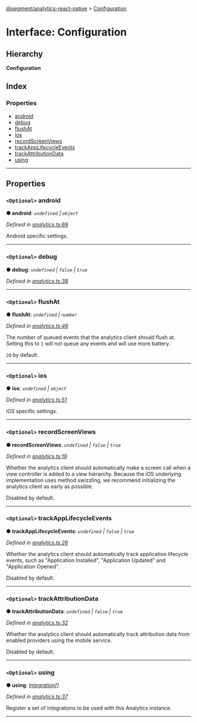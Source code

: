 [@segment/analytics-react-native](../README.md) > [Configuration](../interfaces/analytics.configuration.md)

# Interface: Configuration

## Hierarchy

**Configuration**

## Index

### Properties

* [android](analytics.configuration.md#android)
* [debug](analytics.configuration.md#debug)
* [flushAt](analytics.configuration.md#flushat)
* [ios](analytics.configuration.md#ios)
* [recordScreenViews](analytics.configuration.md#recordscreenviews)
* [trackAppLifecycleEvents](analytics.configuration.md#trackapplifecycleevents)
* [trackAttributionData](analytics.configuration.md#trackattributiondata)
* [using](analytics.configuration.md#using)

---

## Properties

<a id="android"></a>

### `<Optional>` android

**● android**: *`undefined` \| `object`*

*Defined in [analytics.ts:69](https://github.com/segmentio/analytics-react-native/blob/master/packages/core/src/analytics.ts#L69)*

Android specific settings.

___
<a id="debug"></a>

### `<Optional>` debug

**● debug**: *`undefined` \| `false` \| `true`*

*Defined in [analytics.ts:38](https://github.com/segmentio/analytics-react-native/blob/master/packages/core/src/analytics.ts#L38)*

___
<a id="flushat"></a>

### `<Optional>` flushAt

**● flushAt**: *`undefined` \| `number`*

*Defined in [analytics.ts:46](https://github.com/segmentio/analytics-react-native/blob/master/packages/core/src/analytics.ts#L46)*

The number of queued events that the analytics client should flush at. Setting this to `1` will not queue any events and will use more battery.

`20` by default.

___
<a id="ios"></a>

### `<Optional>` ios

**● ios**: *`undefined` \| `object`*

*Defined in [analytics.ts:51](https://github.com/segmentio/analytics-react-native/blob/master/packages/core/src/analytics.ts#L51)*

iOS specific settings.

___
<a id="recordscreenviews"></a>

### `<Optional>` recordScreenViews

**● recordScreenViews**: *`undefined` \| `false` \| `true`*

*Defined in [analytics.ts:19](https://github.com/segmentio/analytics-react-native/blob/master/packages/core/src/analytics.ts#L19)*

Whether the analytics client should automatically make a screen call when a view controller is added to a view hierarchy. Because the iOS underlying implementation uses method swizzling, we recommend initializing the analytics client as early as possible.

Disabled by default.

___
<a id="trackapplifecycleevents"></a>

### `<Optional>` trackAppLifecycleEvents

**● trackAppLifecycleEvents**: *`undefined` \| `false` \| `true`*

*Defined in [analytics.ts:26](https://github.com/segmentio/analytics-react-native/blob/master/packages/core/src/analytics.ts#L26)*

Whether the analytics client should automatically track application lifecycle events, such as "Application Installed", "Application Updated" and "Application Opened".

Disabled by default.

___
<a id="trackattributiondata"></a>

### `<Optional>` trackAttributionData

**● trackAttributionData**: *`undefined` \| `false` \| `true`*

*Defined in [analytics.ts:32](https://github.com/segmentio/analytics-react-native/blob/master/packages/core/src/analytics.ts#L32)*

Whether the analytics client should automatically track attribution data from enabled providers using the mobile service.

Disabled by default.

___
<a id="using"></a>

### `<Optional>` using

**● using**: *[Integration](../#integration)[]*

*Defined in [analytics.ts:37](https://github.com/segmentio/analytics-react-native/blob/master/packages/core/src/analytics.ts#L37)*

Register a set of integrations to be used with this Analytics instance.

___

